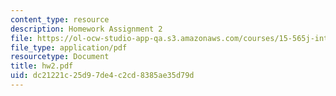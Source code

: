 ```yaml
---
content_type: resource
description: Homework Assignment 2
file: https://ol-ocw-studio-app-qa.s3.amazonaws.com/courses/15-565j-integrating-esystems-global-information-systems-spring-2002/dc21221c25d97de4c2cd8385ae35d79d_hw2.pdf
file_type: application/pdf
resourcetype: Document
title: hw2.pdf
uid: dc21221c-25d9-7de4-c2cd-8385ae35d79d
---
```

